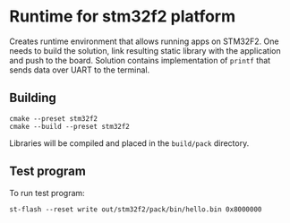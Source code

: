 # Runtime for stm32f2 platform

Creates runtime environment that allows running apps on STM32F2. One needs to build the solution, link resulting static library with the application and push to the board. Solution contains implementation of `printf` that sends data over UART to the terminal.

## Building

```
cmake --preset stm32f2
cmake --build --preset stm32f2
```

Libraries will be compiled and placed in the ``build/pack`` directory.


## Test program

To run test program:
```
st-flash --reset write out/stm32f2/pack/bin/hello.bin 0x8000000
```
